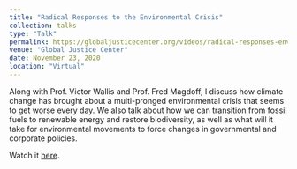 ```yaml
---
title: "Radical Responses to the Environmental Crisis"
collection: talks
type: "Talk"
permalink: https://globaljusticecenter.org/videos/radical-responses-environmental-crisis?fbclid=IwAR0bU6LtGGx0AZnCiry-7DS1rZXYlCFx7iMp3S9XYScHlgA3ak8ZhPLYAE4
venue: "Global Justice Center"
date: November 23, 2020
location: "Virtual"
---
```


Along with Prof. Victor Wallis and Prof. Fred Magdoff, I discuss how climate change has brought about a multi-pronged environmental crisis that seems to get worse every day. We also talk about how we can transition from fossil fuels to renewable energy and restore biodiversity, as well as what will it take for environmental movements to force changes in governmental and corporate policies.

Watch it [here](https://globaljusticecenter.org/videos/radical-responses-environmental-crisis?fbclid=IwAR0bU6LtGGx0AZnCiry-7DS1rZXYlCFx7iMp3S9XYScHlgA3ak8ZhPLYAE4).
